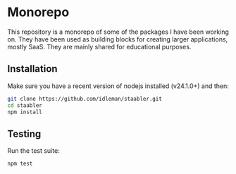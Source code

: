 # Monorepo 
This repository is a monorepo of some of the packages I have been working on. They have been used as building blocks for creating larger applications, mostly SaaS. They are mainly shared for educational purposes.


## Installation
Make sure you have a recent version of nodejs installed (v24.1.0+) and then:

```bash
git clone https://github.com/idleman/staabler.git
cd staabler
npm install
```

## Testing

Run the test suite:

```bash
npm test
```